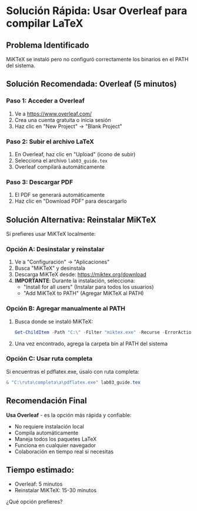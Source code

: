 # Solución Rápida: Usar Overleaf para compilar LaTeX

## Problema Identificado
MiKTeX se instaló pero no configuró correctamente los binarios en el PATH del sistema.

## Solución Recomendada: Overleaf (5 minutos)

### Paso 1: Acceder a Overleaf
1. Ve a https://www.overleaf.com/
2. Crea una cuenta gratuita o inicia sesión
3. Haz clic en "New Project" → "Blank Project"

### Paso 2: Subir el archivo LaTeX
1. En Overleaf, haz clic en "Upload" (ícono de subir)
2. Selecciona el archivo `lab03_guide.tex`
3. Overleaf compilará automáticamente

### Paso 3: Descargar PDF
1. El PDF se generará automáticamente
2. Haz clic en "Download PDF" para descargarlo

## Solución Alternativa: Reinstalar MiKTeX

Si prefieres usar MiKTeX localmente:

### Opción A: Desinstalar y reinstalar
1. Ve a "Configuración" → "Aplicaciones"
2. Busca "MiKTeX" y desinstala
3. Descarga MiKTeX desde: https://miktex.org/download
4. **IMPORTANTE**: Durante la instalación, selecciona:
   - "Install for all users" (Instalar para todos los usuarios)
   - "Add MiKTeX to PATH" (Agregar MiKTeX al PATH)

### Opción B: Agregar manualmente al PATH
1. Busca donde se instaló MiKTeX:
   ```powershell
   Get-ChildItem -Path "C:\" -Filter "miktex.exe" -Recurse -ErrorAction SilentlyContinue
   ```
2. Una vez encontrado, agrega la carpeta bin al PATH del sistema

### Opción C: Usar ruta completa
Si encuentras el pdflatex.exe, úsalo con ruta completa:
```powershell
& "C:\ruta\completa\a\pdflatex.exe" lab03_guide.tex
```

## Recomendación Final

**Usa Overleaf** - es la opción más rápida y confiable:
- No requiere instalación local
- Compila automáticamente
- Maneja todos los paquetes LaTeX
- Funciona en cualquier navegador
- Colaboración en tiempo real si necesitas

## Tiempo estimado:
- Overleaf: 5 minutos
- Reinstalar MiKTeX: 15-30 minutos

¿Qué opción prefieres?
